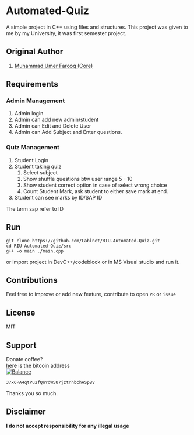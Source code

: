 # Automated-Quiz
A simple project in C++ using files and structures.
This project was given to me by my University, it was first semester project.
## Original Author  
1. [Muhammad Umer Farooq (Core)](https://github.com/Lablnet)  

## Requirements
### Admin Management
1. Admin login
2. Admin can add new admin/student
3. Admin can Edit and Delete User
4. Admin can Add Subject and Enter questions.
### Quiz Management
1. Student Login
2. Student taking quiz
	1. Select subject
	2. Show shuffle questions btw user range 5 - 10
	3. Show student correct option in case of select wrong choice
	4. Count Student Mark, ask student to either save mark at end.
3. Student can see marks by ID/SAP ID

The term sap refer to ID

## Run

    git clone https://github.com/Lablnet/RIU-Automated-Quiz.git
    cd RIU-Automated-Quiz/src
    g++ -o main ./main.cpp
or import project in DevC++/codeblock or in MS Visual studio and run it.

## Contributions  
Feel free to improve or add new feature,  contribute to open `PR`   or `issue`

## License  
MIT  

## Support  
Donate coffee?  
here is the bitcoin address  
[![Balance](https://img.balancebadge.io/btc/37x6PA4qtPu2fQnYdW5U7jztYhbchASpBV.svg)](https://img.balancebadge.io/btc/37x6PA4qtPu2fQnYdW5U7jztYhbchASpBV.svg)

   ```37x6PA4qtPu2fQnYdW5U7jztYhbchASpBV```  

Thanks you so much.

## Disclaimer
**I do not accept responsibility for any illegal usage**

